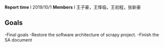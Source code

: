  **Report time** I 2019/10/1
 **Members** I 王子豪，王怿临，王初程，张新豪

## Goals
-Final goals
  -Restore the software architecture of scrapy project.
  -Finish the SA document




